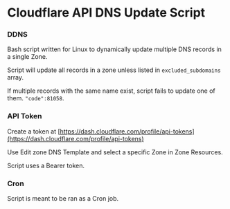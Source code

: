 # Cloudflare API DNS Update Script

### DDNS

Bash script written for Linux to dynamically update multiple DNS records in a single Zone.

Script will update all records in a zone unless listed in `excluded_subdomains` array.

If multiple records with the same name exist, script fails to update one of them. `"code":81058`.

### API Token

Create a token at [https://dash.cloudflare.com/profile/api-tokens](https://dash.cloudflare.com/profile/api-tokens)

Use Edit zone DNS Template and select a specific Zone in Zone Resources.

Script uses a Bearer token. 

### Cron

Script is meant to be ran as a Cron job.
